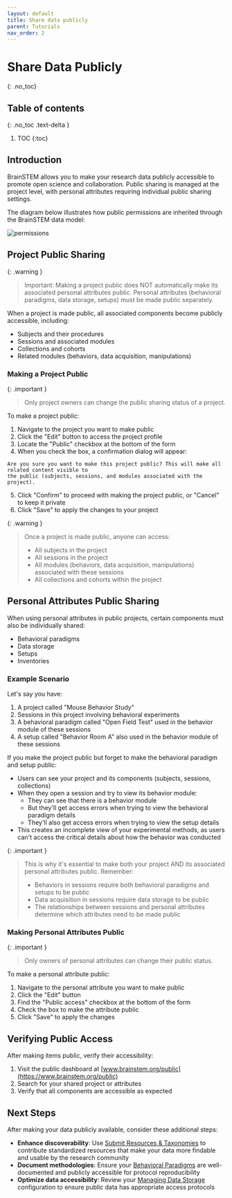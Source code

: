 ```yaml
---
layout: default
title: Share data publicly
parent: Tutorials
nav_order: 2
---
```


# Share Data Publicly
{: .no_toc}

## Table of contents
{: .no_toc .text-delta }

1. TOC
{:toc}

## Introduction

BrainSTEM allows you to make your research data publicly accessible to promote open science and collaboration. Public sharing is managed at the project level, with personal attributes requiring individual public sharing settings.

The diagram below illustrates how public permissions are inherited through the BrainSTEM data model:
 
![permissions]({{site.baseurl}}/assets/images/permission_public.png)

## Project Public Sharing

{: .warning }
> Important: Making a project public does NOT automatically make its associated personal attributes public. Personal attributes (behavioral paradigms, data storage, setups) must be made public separately.

When a project is made public, all associated components become publicly accessible, including:
- Subjects and their procedures
- Sessions and associated modules
- Collections and cohorts
- Related modules (behaviors, data acquisition, manipulations)

### Making a Project Public

{: .important }
> Only project owners can change the public sharing status of a project.

To make a project public:

1. Navigate to the project you want to make public
2. Click the "Edit" button to access the project profile
3. Locate the "Public" checkbox at the bottom of the form
4. When you check the box, a confirmation dialog will appear:
```
Are you sure you want to make this project public? This will make all related content visible to
the public (subjects, sessions, and modules associated with the project).
```
5. Click "Confirm" to proceed with making the project public, or "Cancel" to keep it private
6. Click "Save" to apply the changes to your project

{: .warning }
> Once a project is made public, anyone can access:
> - All subjects in the project
> - All sessions in the project
> - All modules (behaviors, data acquisition, manipulations) associated with these sessions
> - All collections and cohorts within the project

## Personal Attributes Public Sharing

When using personal attributes in public projects, certain components must also be individually shared:
- Behavioral paradigms
- Data storage
- Setups
- Inventories

### Example Scenario
Let's say you have:
1. A project called "Mouse Behavior Study"
2. Sessions in this project involving behavioral experiments
3. A behavioral paradigm called "Open Field Test" used in the behavior module of these sessions
4. A setup called "Behavior Room A" also used in the behavior module of these sessions

If you make the project public but forget to make the behavioral paradigm and setup public:
- Users can see your project and its components (subjects, sessions, collections)
- When they open a session and try to view its behavior module:
  - They can see that there is a behavior module
  - But they'll get access errors when trying to view the behavioral paradigm details
  - They'll also get access errors when trying to view the setup details
- This creates an incomplete view of your experimental methods, as users can't access the critical details about how the behavior was conducted

{: .important }
> This is why it's essential to make both your project AND its associated personal attributes public. Remember:
> - Behaviors in sessions require both behavioral paradigms and setups to be public
> - Data acquisition in sessions require data storage to be public
> - The relationships between sessions and personal attributes determine which attributes need to be made public


### Making Personal Attributes Public

{: .important }
> Only owners of personal attributes can change their public status.

To make a personal attribute public:

1. Navigate to the personal attribute you want to make public
2. Click the "Edit" button
3. Find the "Public access" checkbox at the bottom of the form
4. Check the box to make the attribute public
5. Click "Save" to apply the changes

## Verifying Public Access

After making items public, verify their accessibility:

1. Visit the public dashboard at [www.brainstem.org/public](https://www.brainstem.org/public)
2. Search for your shared project or attributes
3. Verify that all components are accessible as expected

## Next Steps

After making your data publicly available, consider these additional steps:

- **Enhance discoverability**: Use [Submit Resources & Taxonomies]({{site.baseurl}}/tutorials/submit-resource-and-taxonomies) to contribute standardized resources that make your data more findable and usable by the research community
- **Document methodologies**: Ensure your [Behavioral Paradigms]({{site.baseurl}}/tutorials/behavioral-paradigms) are well-documented and publicly accessible for protocol reproducibility
- **Optimize data accessibility**: Review your [Managing Data Storage]({{site.baseurl}}/tutorials/managing-data-storage) configuration to ensure public data has appropriate access protocols